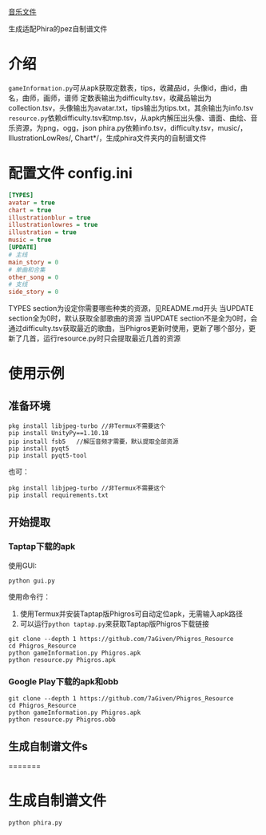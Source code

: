 [音乐文件](../../tree/music)

生成适配Phira的pez自制谱文件
# 介绍
`gameInformation.py`可从apk获取定数表，tips，收藏品id，头像id，曲id，曲名，曲师，画师，谱师
定数表输出为difficulty.tsv，收藏品输出为collection.tsv，头像输出为avatar.txt，tips输出为tips.txt，其余输出为info.tsv
`resource.py`依赖difficulty.tsv和tmp.tsv，从apk内解压出头像、谱面、曲绘、音乐资源，为png，ogg，json
phira.py依赖info.tsv，difficulty.tsv，music/，IllustrationLowRes/, Chart*/，生成phira文件夹内的自制谱文件
# 配置文件 config.ini
```ini
[TYPES]
avatar = true
chart = true
illustrationblur = true
illustrationlowres = true
illustration = true
music = true
[UPDATE]
# 主线
main_story = 0
# 单曲和合集
other_song = 0
# 支线
side_story = 0
```
TYPES section为设定你需要哪些种类的资源，见README.md开头
当UPDATE section全为0时，默认获取全部歌曲的资源
当UPDATE section不是全为0时，会通过difficulty.tsv获取最近的歌曲，当Phigros更新时使用，更新了哪个部分，更新了几首，运行resource.py时只会提取最近几首的资源
# 使用示例
## 准备环境
```shell
pkg install libjpeg-turbo //非Termux不需要这个
pip install UnityPy==1.10.18
pip install fsb5   //解压音频才需要，默认提取全部资源
pip install pyqt5
pip install pyqt5-tool
```
也可：
```
pkg install libjpeg-turbo //非Termux不需要这个
pip install requirements.txt
```
## 开始提取
### Taptap下载的apk
使用GUI:
```
python gui.py
```
使用命令行：
1. 使用Termux并安装Taptap版Phigros可自动定位apk，无需输入apk路径
2. 可以运行`python taptap.py`来获取Taptap版Phigros下载链接
```shell
git clone --depth 1 https://github.com/7aGiven/Phigros_Resource
cd Phigros_Resource
python gameInformation.py Phigros.apk
python resource.py Phigros.apk
```
### Google Play下载的apk和obb
```shell
git clone --depth 1 https://github.com/7aGiven/Phigros_Resource
cd Phigros_Resource
python gameInformation.py Phigros.apk
python resource.py Phigros.obb
```
## 生成自制谱文件s
=======
# 生成自制谱文件
`python phira.py`
